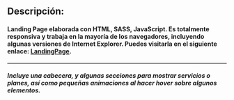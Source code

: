 ## Descripción:
#### Landing Page elaborada con HTML, SASS, JavaScript. Es totalmente responsiva y trabaja en la mayoría de los navegadores, incluyendo algunas versiones de Internet Explorer. Puedes visitarla en el siguiente enlace: [LandingPage](https://cristian-landingpage.netlify.app/).
---
##### Incluye una cabecera, y algunas secciones para mostrar servicios o planes, así como pequeñas animaciones al hacer *hover* sobre algunos elementos.
